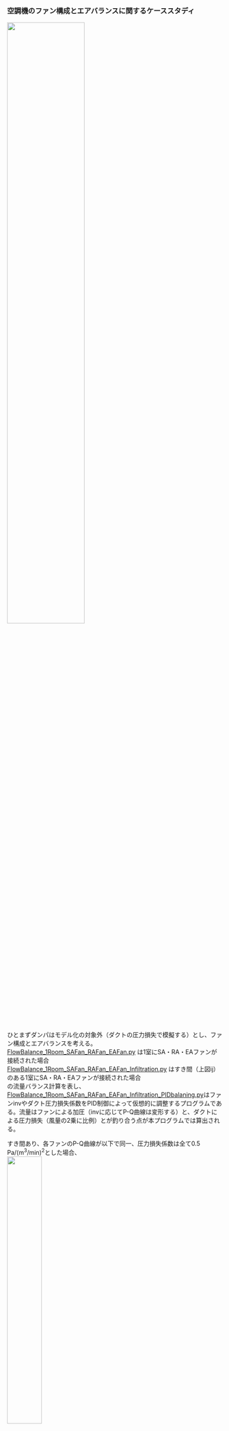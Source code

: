 ### 空調機のファン構成とエアバランスに関するケーススタディ
  
<img src="https://user-images.githubusercontent.com/27459538/113416271-ed2a9f80-93fb-11eb-9f89-d06136d71e81.png" width=60%>  
  
ひとまずダンパはモデル化の対象外（ダクトの圧力損失で模擬する）とし、ファン構成とエアバランスを考える。  
[FlowBalance_1Room_SAFan_RAFan_EAFan.py](https://github.com/ShoheiMiyata/phyvac/blob/main/MainSample/%E7%A9%BA%E8%AA%BF%E6%A9%9F%E3%81%AE%E3%83%95%E3%82%A1%E3%83%B3%E6%A7%8B%E6%88%90%E3%81%A8%E3%82%A8%E3%82%A2%E3%83%90%E3%83%A9%E3%83%B3%E3%82%B9%E3%81%AB%E9%96%A2%E3%81%99%E3%82%8B%E8%80%83%E5%AF%9F/FlowBalance_1Room_SAFan_RAFan_EAFan.py) は1室にSA・RA・EAファンが接続された場合  
[FlowBalance_1Room_SAFan_RAFan_EAFan_Infiltration.py](https://github.com/ShoheiMiyata/phyvac/blob/main/MainSample/%E7%A9%BA%E8%AA%BF%E6%A9%9F%E3%81%AE%E3%83%95%E3%82%A1%E3%83%B3%E6%A7%8B%E6%88%90%E3%81%A8%E3%82%A8%E3%82%A2%E3%83%90%E3%83%A9%E3%83%B3%E3%82%B9%E3%81%AB%E9%96%A2%E3%81%99%E3%82%8B%E8%80%83%E5%AF%9F/FlowBalance_1Room_SAFan_RAFan_EAFan_Infiltration.py) はすき間（上図ij）のある1室にSA・RA・EAファンが接続された場合  
の流量バランス計算を表し、  
[FlowBalance_1Room_SAFan_RAFan_EAFan_Infiltration_PIDbalaning.py](https://github.com/ShoheiMiyata/phyvac/blob/main/MainSample/%E7%A9%BA%E8%AA%BF%E6%A9%9F%E3%81%AE%E3%83%95%E3%82%A1%E3%83%B3%E6%A7%8B%E6%88%90%E3%81%A8%E3%82%A8%E3%82%A2%E3%83%90%E3%83%A9%E3%83%B3%E3%82%B9%E3%81%AB%E9%96%A2%E3%81%99%E3%82%8B%E8%80%83%E5%AF%9F/FlowBalance_1Room_SAFan_RAFan_EAFan_Infiltration_PIDbalancing.py)はファンinvやダクト圧力損失係数をPID制御によって仮想的に調整するプログラムである。流量はファンによる加圧（invに応じてP-Q曲線は変形する）と、ダクトによる圧力損失（風量の2乗に比例）とが釣り合う点が本プログラムでは算出される。  
    
すき間あり、各ファンのP-Q曲線が以下で同一、圧力損失係数は全て0.5 Pa/(m<sup>3</sup>/min)<sup>2</sup>とした場合、  
<img src="https://user-images.githubusercontent.com/27459538/113414238-860aec00-93f7-11eb-8d3e-32d4adf9698a.png" width=40%>  

`Fan_SA.inv = 1.0, Fan_RA.inv = 1.0, Fan_EA.inv = 1.0`（inv=1.0は周波数比100%（50Hz or 60Hz）を意味する）の時、
```
室内外差圧:  -29.48 Pa
各ダクトの風量(m3/min, 矢印の向きが正)
← 3.24 －－－ RAファン: 10.35 ←－－
          ↓                      ｜
         7.1     　　　   　　 　 室 →EAファン: 10.76
          ｜                        →すき間: -7.68
          ｜                  　 ↑
→ 6.32 －－－→SAファン: 13.43 －－
```
となる。EAファンの引っ張りが強く、室圧が負圧に、流入すきま風が大きい。  
  
***
  
#### エアバランスを下図（VAV空調システムFPT1手順書付属書　図4-0参照）のように調整することを試みる。  
<img src="https://user-images.githubusercontent.com/27459538/113411222-2fe67a80-93f0-11eb-928d-2066b77694a2.png" width=40%>  
  
各種ファンのみを調整すると、`Fan_SA.inv = 0.84, Fan_RA.inv = 0.74, Fan_EA.inv = 0.08`の時に以下のようになる。
```
室内外差圧:  0.0 Pa
各ダクトの風量(m3/min, 矢印の向きが正)
← 3.41 －－－ RAファン: 9.0 ←－－
          ↓                    ｜
         5.59     　　　   　　 室 →EAファン: 1.0
          ｜                      →すき間: 0.0
          ｜                  　↑
→ 4.42 －－－→SAファン: 10.0 －－
```
SAファン風量-EAファン風量=RAファン風量となり、すき間風量がなくなることで、結果として室圧も外気圧と同等になる。  
さらに、外気導入量と余剰排気量を調節するために、ダクトabとefの圧力損失係数を調節すると以下のようになる。
```
室内外差圧:  0.0 Pa
各ダクトの風量(m3/min, 矢印の向きが正)
← 1.99 －－－ RAファン: 9.0 ←－－
          ↓                    ｜
         7.0     　　　   　 　 室 →EAファン: 1.0
          ｜                      →すき間: 0.0
          ｜                  　↑
→ 3.01 －－－→SAファン: 10.0 －－
```
このとき、`Fan_SA.inv = 0.87, Fan_RA.inv = 0.77, Fan_EA.inv = 0.08, abの圧力損失係数:1.67, efの圧力損失係数：2.37`であった。。  
なお、調整は各ファンのinvとab・efの圧力損失係数を仮想的にPI制御しておこなった。  
各ファンinvを1.0に固定し、各ダクト(ab, bc, gh, de, ef)の圧力損失係数をPI制御で模擬的に調整した結果、それぞれのの圧力損失係数を0.82, 0.82, 99.7, 0.91, 4.29となり、風量は以下のようになった。
```
室内外差圧:  0.0 Pa
各ダクトの風量(m3/min, 矢印の向きが正)
← 2.0 －－－RAファン: 9.0 ←－－
          ↓                    ｜
         7.0     　　　   　　  室 →EAファン: 1.0
          ｜                      →すき間: 0.0
          ｜                  　↑
→ 3.0 －－－→SAファン: 10.0 －－
``
